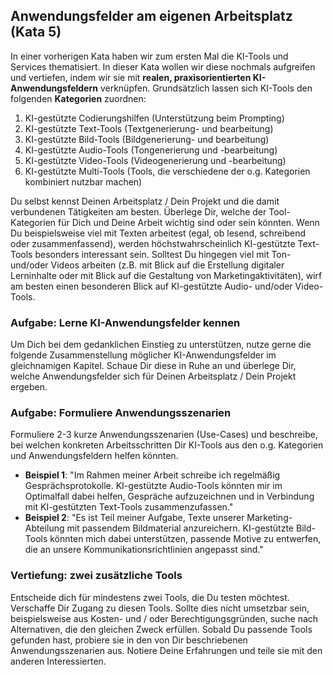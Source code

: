 ## Anwendungsfelder am eigenen Arbeitsplatz (Kata 5)

In einer vorherigen Kata haben wir zum ersten Mal die KI-Tools und Services thematisiert. In dieser Kata wollen wir diese nochmals aufgreifen und vertiefen, indem wir sie mit **realen, praxisorientierten KI-Anwendungsfeldern** verknüpfen. Grundsätzlich lassen sich KI-Tools den folgenden **Kategorien** zuordnen:

1. KI-gestützte Codierungshilfen (Unterstützung beim Prompting)
2. KI-gestützte Text-Tools (Textgenerierung- und bearbeitung)
3. KI-gestützte Bild-Tools (Bildgenerierung- und bearbeitung)
4. KI-gestützte Audio-Tools (Tongenerierung und -bearbeitung)
5. KI-gestützte Video-Tools (Videogenerierung und -bearbeitung)
6. KI-gestützte Multi-Tools (Tools, die verschiedene der o.g. Kategorien kombiniert nutzbar machen)

Du selbst kennst Deinen Arbeitsplatz / Dein Projekt und die damit verbundenen Tätigkeiten am besten. Überlege Dir, welche der Tool-Kategorien für Dich und Deine Arbeit wichtig sind oder sein könnten. Wenn Du beispielsweise viel mit Texten arbeitest (egal, ob lesend, schreibend oder zusammenfassend), werden höchstwahrscheinlich KI-gestützte Text-Tools besonders interessant sein. Solltest Du hingegen viel mit Ton- und/oder Videos arbeiten (z.B. mit Blick auf die Erstellung digitaler Lerninhalte oder mit Blick auf die Gestaltung von Marketingaktivitäten), wirf am besten einen besonderen Blick auf KI-gestützte Audio- und/oder Video-Tools.

### Aufgabe: Lerne KI-Anwendungsfelder kennen

Um Dich bei dem gedanklichen Einstieg zu unterstützen, nutze gerne die folgende Zusammenstellung möglicher KI-Anwendungsfelder im gleichnamigen Kapitel. Schaue Dir diese in Ruhe an und überlege Dir, welche Anwendungsfelder sich für Deinen Arbeitsplatz / Dein Projekt ergeben.

### Aufgabe: Formuliere Anwendungsszenarien

Formuliere 2-3 kurze Anwendungsszenarien (Use-Cases) und beschreibe, bei welchen konkreten Arbeitsschritten Dir KI-Tools aus den o.g. Kategorien und Anwendungsfeldern helfen könnten.

- **Beispiel 1**: "Im Rahmen meiner Arbeit schreibe ich regelmäßig Gesprächsprotokolle. KI-gestützte Audio-Tools könnten mir im Optimalfall dabei helfen, Gespräche aufzuzeichnen und in Verbindung mit KI-gestützten Text-Tools zusammenzufassen."
- **Beispiel 2**: "Es ist Teil meiner Aufgabe, Texte unserer Marketing-Abteilung mit passendem Bildmaterial anzureichern. KI-gestützte Bild-Tools könnten mich dabei unterstützen, passende Motive zu entwerfen, die an unsere Kommunikationsrichtlinien angepasst sind."

### Vertiefung: zwei zusätzliche Tools
Entscheide dich für mindestens zwei Tools, die Du testen möchtest. Verschaffe Dir Zugang zu diesen Tools. Sollte dies nicht umsetzbar sein, beispielsweise aus Kosten- und / oder Berechtigungsgründen, suche nach Alternativen, die den gleichen Zweck erfüllen. Sobald Du passende Tools gefunden hast, probiere sie in den von Dir beschriebenen Anwendungsszenarien aus. Notiere Deine Erfahrungen und teile sie mit den anderen Interessierten.
